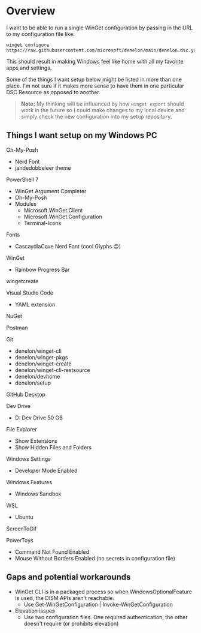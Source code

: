 # Overview

I want to be able to run a single WinGet configuration by passing in the URL to my configuration file like:

```
winget configure https://raw.githubusercontent.com/microsoft/denelon/main/denelon.dsc.yaml
```

This should result in making Windows feel like home with all my favorite apps and settings.

Some of the things I want setup below might be listed in more than one place. I'm not sure if it makes more sense to have them in one particular DSC Resource as opposed to another.

>**Note:** My thinking will be influenced by how `winget export` should work in the future so I could make changes to my local device and simply check the new configuration into my setup repository.

## Things I want setup on my Windows PC

Oh-My-Posh
- Nerd Font
- jandedobbeleer theme

PowerShell 7
- WinGet Argument Completer
- Oh-My-Posh
- Modules
  - Microsoft.WinGet.Client
  - Microsoft.WinGet.Configuration
  - Terminal-Icons

Fonts
- CascaydiaCove Nerd Font (cool Glyphs 😊)

WinGet
- Rainbow Progress Bar

wingetcreate

Visual Studio Code
- YAML extension

NuGet

Postman

Git
- denelon/winget-cli
- denelon/winget-pkgs
- denelon/winget-create
- denelon/winget-cli-restsource
- denelon/devhome
- denelon/setup

GitHub Desktop

Dev Drive
- D: Dev Drive 50 GB

File Explorer
- Show Extensions
- Show Hidden Files and Folders

Windows Settings
- Developer Mode Enabled

Windows Features
- Windows Sandbox

WSL
- Ubuntu

ScreenToGif

PowerToys
- Command Not Found Enabled
- Mouse Without Borders Enabled (no secrets in configuration file)

## Gaps and potential workarounds
* WinGet CLI is in a packaged process so when WindowsOptionalFeature is used, the DISM APIs aren't reachable.
  * Use Get-WinGetConfiguration | Invoke-WinGetConfiguration
* Elevation issues
  * Use two configuration files. One required authentication, the other doesn't require (or prohibits elevation)
